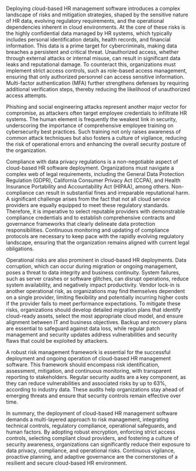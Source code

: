 Deploying cloud-based HR management software introduces a complex landscape of risks and mitigation strategies, shaped by the sensitive nature of HR data, evolving regulatory requirements, and the operational dependencies inherent in cloud environments. At the core of these risks is the highly confidential data managed by HR systems, which typically includes personal identification details, health records, and financial information. This data is a prime target for cybercriminals, making data breaches a persistent and critical threat. Unauthorized access, whether through external attacks or internal misuse, can result in significant data leaks and reputational damage. To counteract this, organizations must implement strict access controls, such as role-based access management, ensuring that only authorized personnel can access sensitive information. Multi-factor authentication (MFA) further strengthens defenses by requiring additional verification steps, thereby reducing the likelihood of unauthorized access attempts. 

Phishing and social engineering attacks represent another major vector for compromise, as attackers often target employee credentials to infiltrate HR systems. The human element is frequently the weakest link in security, underscoring the importance of comprehensive employee training on cybersecurity best practices. Such training not only raises awareness of common attack techniques but also fosters a culture of vigilance, reducing the risk of operational errors and enhancing the overall security posture of the organization.

Compliance with data privacy regulations is a non-negotiable aspect of cloud-based HR software deployment. Organizations must navigate a complex web of legal requirements, including the General Data Protection Regulation (GDPR), California Consumer Privacy Act (CCPA), and Health Insurance Portability and Accountability Act (HIPAA), among others. Non-compliance can result in substantial fines and irreparable reputational harm. A significant challenge arises from the fact that not all cloud service providers are equally equipped to meet these regulatory standards. Therefore, it is imperative to select reputable providers with demonstrable compliance credentials and to establish comprehensive contracts and governance frameworks that clearly delineate data protection responsibilities. Continuous monitoring and updating of compliance protocols are necessary to keep pace with the rapidly evolving regulatory landscape, ensuring that the organization remains aligned with current legal obligations.

Operational risks are also prominent in cloud-based HR deployments. Data corruption, which can occur during migration or ongoing management, poses a threat to data integrity and business continuity. System failures, such as server crashes or software glitches, can disrupt operations, reduce system availability, and negatively impact productivity. Vendor lock-in is another operational risk, as organizations may find themselves dependent on a single provider, limiting flexibility and potentially incurring higher costs if the provider fails to meet performance expectations. To mitigate these risks, organizations should develop detailed migration plans that identify cloud-ready assets, select the most appropriate cloud model, and ensure alignment between IT and business objectives. Backup and recovery plans are essential to safeguard against data loss, while regular patch management and security updates address vulnerabilities and security flaws that could be exploited by attackers.

A robust risk management framework is essential for the successful deployment and ongoing operation of cloud-based HR management software. This framework should encompass risk identification, assessment, mitigation, and continuous monitoring, with transparent reporting to stakeholders. Regular security audits are a key component, as they can reduce vulnerabilities and associated risks by up to 63%, according to industry data. These audits help organizations stay ahead of emerging threats and ensure that security controls remain effective over time.

In summary, the deployment of cloud-based HR management software demands a multi-layered approach to risk management, integrating technical controls, regulatory compliance, operational safeguards, and human factors. By adopting robust encryption, enforcing strict access controls, selecting compliant cloud providers, and fostering a culture of security awareness, organizations can significantly reduce their exposure to data privacy, compliance, and operational risks. Continuous vigilance, proactive planning, and adaptive governance are the cornerstones of a resilient and secure cloud-based HR environment.